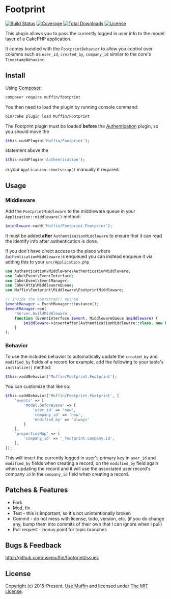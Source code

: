 # Footprint

[![Build Status](https://img.shields.io/travis/UseMuffin/Footprint/master.svg?style=flat-square)](https://github.com/UseMuffin/Footprint/actions?query=workflow%3ACI+branch%3Amaster)
[![Coverage](https://img.shields.io/github/workflow/status/UseMuffin/Footprint/CI/master?style=flat-square)](https://codecov.io/github/UseMuffin/Footprint)
[![Total Downloads](https://img.shields.io/packagist/dt/muffin/footprint.svg?style=flat-square)](https://packagist.org/packages/muffin/footprint)
[![License](https://img.shields.io/badge/license-MIT-blue.svg?style=flat-square)](LICENSE)

This plugin allows you to pass the currently logged in user info to the model layer
of a CakePHP application.

It comes bundled with the `FootprintBehavior` to allow you control over columns
such as `user_id`, `created_by`, `company_id` similar to the core's `TimestampBehavior`.

## Install

Using [Composer][composer]:

```bash
composer require muffin/footprint
```

You then need to load the plugin by running console command:

```bash
bin/cake plugin load Muffin/Footprint
```

The Footprint plugin must be loaded **before** the [Authentication](https://github.com/cakephp/authentication) plugin,
so you should move the

```php
$this->addPlugin('Muffin/Footprint');
```

statement above the

```php
$this->addPlugin('Authentication');
```

in your `Application::bootstrap()` manually if required.

## Usage

### Middleware

Add the `FootprintMiddleware` to the middleware queue in your `Application::middleware()`
method:

```php
$middleware->add('Muffin/Footprint.Footprint');
```

It must be added **after** `AuthenticationMiddleware` to ensure that it can read
the identify info after authentication is done.

If you don't have direct access to the place where `AuthenticationMiddleware` is enqueued you can instead enqueue it via adding this to your `src/Application.php`

```php
use Authentication\Middleware\AuthenticationMiddleware;
use Cake\Event\EventInterface;
use Cake\Event\EventManager;
use Cake\Http\MiddlewareQueue;
use Muffin\Footprint\Middleware\FootprintMiddleware;

// inside the bootstrap() method
$eventManager = EventManager::instance();
$eventManager->on(
    'Server.buildMiddleware',
    function (EventInterface $event, MiddlewareQueue $middleware) {
        $middleware->insertAfter(AuthenticationMiddleware::class, new FootprintMiddleware());
    }
);
```

### Behavior

To use the included behavior to automatically update the `created_by` and `modified_by`
fields of a record for example, add the following to your table's `initialize()` method:

```php
$this->addBehavior('Muffin/Footprint.Footprint');
```

You can customize that like so:

```php
$this->addBehavior('Muffin/Footprint.Footprint', [
    'events' => [
        'Model.beforeSave' => [
            'user_id' => 'new',
            'company_id' => 'new',
            'modified_by' => 'always'
        ]
    ],
    'propertiesMap' => [
        'company_id' => '_footprint.company.id',
    ],
]);
```

This will insert the currently logged in user's primary key in `user_id` and `modified_by`
fields when creating a record, on the `modified_by` field again when updating
the record and it will use the associated user record's company `id` in the
`company_id` field when creating a record.

## Patches & Features

* Fork
* Mod, fix
* Test - this is important, so it's not unintentionally broken
* Commit - do not mess with license, todo, version, etc. (if you do change any,
  bump them into commits of their own that I can ignore when I pull)
* Pull request - bonus point for topic branches

## Bugs & Feedback

http://github.com/usemuffin/footprint/issues

## License

Copyright (c) 2015-Present, [Use Muffin][muffin] and licensed under [The MIT License][mit].

[cakephp]:http://cakephp.org
[composer]:http://getcomposer.org
[mit]:http://www.opensource.org/licenses/mit-license.php
[muffin]:http://usemuffin.com

